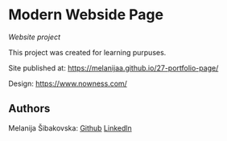 # Modern Webside Page

_Website project_

This project was created for learning purpuses.

Site published at: https://melanijaa.github.io/27-portfolio-page/

Design: https://www.nowness.com/

## Authors

Melanija Šibakovska: [Github](https://github.com/melanijaa) [Linkedln](https://www.linkedin.com/in/melanija-%C5%A1ibakovska-16a065234/)

